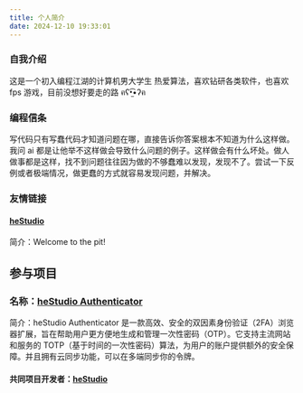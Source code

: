```yaml
---
title: 个人简介
date: 2024-12-10 19:33:01
---
```


### 自我介绍

这是一个初入编程江湖的计算机男大学生
热爱算法，喜欢钻研各类软件，也喜欢 fps 游戏，目前没想好要走的路 ฅʕ•̫͡•ʔฅ

### 编程信条

写代码只有写蠢代码才知道问题在哪，直接告诉你答案根本不知道为什么这样做。我问 ai 都是让他举不这样做会导致什么问题的例子。这样做会有什么坏处。做人做事都是这样，找不到问题往往因为做的不够蠢难以发现，发现不了。尝试一下反例或者极端情况，做更蠢的方式就容易发现问题，并解决。

### 友情链接

#### [heStudio](https://www.hestudio.net/)

简介：Welcome to the pit!

## 参与项目

### 名称：[heStudio Authenticator](https://chromewebstore.google.com/detail/hestudio-authenticator/jkndagjelfklcgalbjjhafebinholgjb)

简介：heStudio Authenticator 是一款高效、安全的双因素身份验证（2FA）浏览器扩展，旨在帮助用户更方便地生成和管理一次性密码（OTP）。它支持主流网站和服务的 TOTP（基于时间的一次性密码）算法，为用户的账户提供额外的安全保障。并且拥有云同步功能，可以在多端同步你的令牌。

#### 共同项目开发者：[heStudio](https://www.hestudio.net/)
